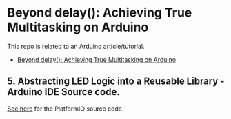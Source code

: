 # Beyond delay(): Achieving True Multitasking on Arduino

This repo is related to an Arduino article/tutorial.

* [Beyond delay(): Achieving True Multitasking on Arduino](https://bj-dehaan-solutions.com.au/articles/arduino/beyond-delay-achieving-true-multitasking-on-arduino)

## 5. Abstracting LED Logic into a Reusable Library - Arduino IDE Source code. 

[See here](https://github.com/Ben-BJD/Ardunio-PlatformIO-Wokwi-Beyond-Delay-04-Abstraction) for the PlatformIO source code.

